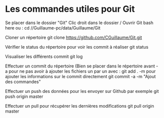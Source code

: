 # Les commandes utiles pour Git

Se placer dans le dossier "Git"
Clic droit dans le dossier / Ouvrir Git bash here ou :
cd //Guillaume-pc/data/Guillaume/Git

Cloner un répertoire
git clone https://github.com/CGuillaume/Git.git

Vérifier le status du répertoire pour voir les commit à réaliser
git status

Visualiser les différents commit
git log

Effectuer un commit du répertoire (Bien se placer dans le répertoire avant
-a pour ne pas avoir à ajouter les fichiers un par un avec :
git add .
-m pour ajouter les informations sur le commit directement
git commit -a -m "Ajout des commandes"

Effectuer un push des données pour les envoyer sur Github par exemple
git push origin master

Effectuer un pull pour récupérer les dernières modifications
git pull origin master

